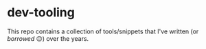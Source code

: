 # dev-tooling

This repo contains a collection of tools/snippets that I've written (or _borrowed_ 😉) over the years.
